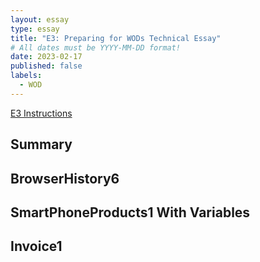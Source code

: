 ```yaml
---
layout: essay
type: essay
title: "E3: Preparing for WODs Technical Essay"
# All dates must be YYYY-MM-DD format!
date: 2023-02-17
published: false
labels:
  - WOD
---
```


<a href="https://dport96.github.io/ITM352/morea/060.expressions-operators/experience-preparing-for-WOD.html">E3 Instructions</a>
## Summary 



## BrowserHistory6



## SmartPhoneProducts1 With Variables



## Invoice1 
